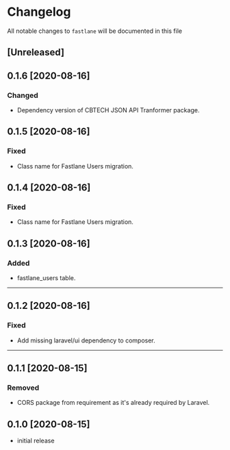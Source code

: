 # Changelog

All notable changes to `fastlane` will be documented in this file

## [Unreleased]

## 0.1.6 [2020-08-16]

### Changed

- Dependency version of CBTECH JSON API Tranformer package.

## 0.1.5 [2020-08-16]

### Fixed

- Class name for Fastlane Users migration.

## 0.1.4 [2020-08-16]

### Fixed

- Class name for Fastlane Users migration. 

## 0.1.3 [2020-08-16]

### Added

- fastlane_users table.

---

## 0.1.2 [2020-08-16]

### Fixed

- Add missing laravel/ui dependency to composer.

---

## 0.1.1 [2020-08-15]

### Removed

- CORS package from requirement as it's already required by Laravel.

## 0.1.0 [2020-08-15]

- initial release
